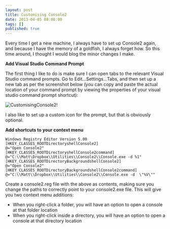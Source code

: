 ```yaml
---
layout: post
title: Customising Console2
date: 2013-04-05 08:08:00
tags: []
published: true
---
```


Every time I get a new machine, I always have to set up Console2 again, and because I have the memory of a goldfish, I always forget how. So this time around, I thought I would blog the minor changes I make.

**Add Visual Studio Command Prompt**

The first thing I like to do is make sure I can open tabs to the relevant Visual Studio command prompts. Go to Edit...Settings...Tabs, and then set up a new tab as per the screenshot below (you can copy and paste the actual location of your command prompt by viewing the properties of your visual studio command prompt shortcut):

![CustomisingConsole2!](../assets/img/2013/adding-vs-command-prompt-to-console2.png "adding-vs-command-prompt-to-console2.png")

I also like to set up a custom icon for the prompt, but that is obviously optional.

**Add shortcuts to your context menu**

```
Windows Registry Editor Version 5.00
[HKEY_CLASSES_ROOTDirectoryshellConsole2]
@="Open Console2"
[HKEY_CLASSES_ROOTDirectoryshellConsole2command]
@="C:\\Matt\Dropbox\\Utilities\\Console2\\Console.exe -d %1" 
[HKEY_CLASSES_ROOTDirectoryBackgroundshellConsole2]
@="Open Console2"
[HKEY_CLASSES_ROOTDirectoryBackgroundshellConsole2command]
@="C:\\Matt\\Dropbox\\Utilities\\Console2\\Console.exe -d  \"%V\"" 
```

Create a console2.reg file with the above as contents, making sure you change the paths to correctly point to your console2.exe file. This will give you two context menu additions:

- When you right-click a folder, you will have an option to open a console at that folder location
- When you right-click inside a directory, you will have an option to open a console at that directory location
